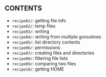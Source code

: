 CONTENTS
---
+ `recipe01/`: getting file info
+ `recipe02/`: temp files
+ `recipe03/`: writing
+ `recipe04/`: writing from multiple goroutines
+ `recipe05/`: list directory contents
+ `recipe06/`: permissions
+ `recipe07/`: creating files and directories
+ `recipe08/`: filtering file lists
+ `recipe09/`: comparing two files
+ `recipe10/`: getting HOME
